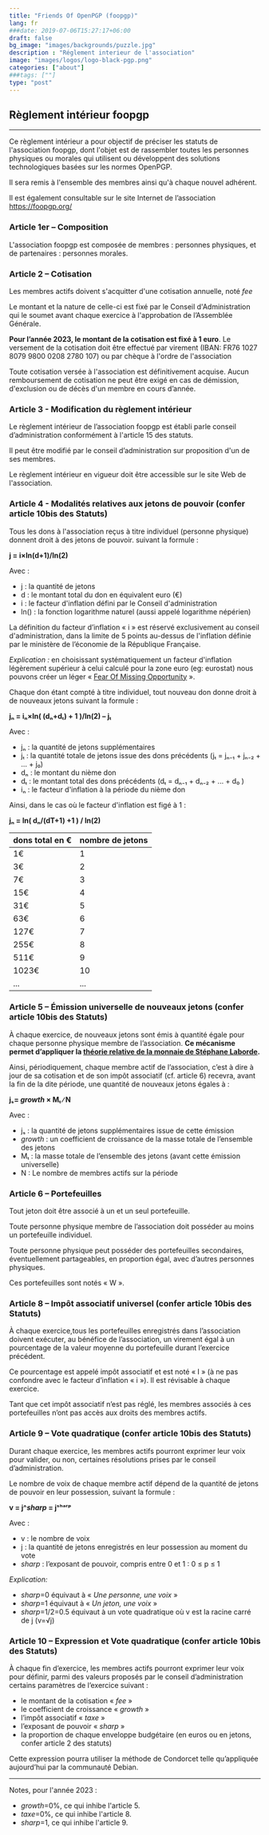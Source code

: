 ```yaml
---
title: "Friends Of OpenPGP (foopgp)"
lang: fr
###date: 2019-07-06T15:27:17+06:00
draft: false
bg_image: "images/backgrounds/puzzle.jpg"
description : "Réglement interieur de l'association"
image: "images/logos/logo-black-pgp.png"
categories: ["about"]
###tags: [""]
type: "post"
---
```


## Règlement intérieur foopgp

---

Ce règlement intérieur a pour objectif de préciser les statuts de l'association foopgp, dont l'objet est de rassembler toutes les personnes physiques ou morales qui utilisent ou développent des solutions technologiques basées sur les normes OpenPGP.

Il sera remis à l'ensemble des membres ainsi qu'à chaque nouvel adhérent.

Il est également consultable sur le site Internet de l’association https://foopgp.org/

### Article 1er – Composition

L'association foopgp est composée de membres : personnes physiques, et de partenaires : personnes morales.

### Article 2 – Cotisation

Les membres actifs doivent s'acquitter d'une cotisation annuelle, noté *fee*

Le montant et la nature de celle-ci est fixé par le Conseil d'Administration qui le soumet avant chaque exercice à l'approbation de l’Assemblée Générale.

**Pour l’année 2023, le montant de la cotisation est fixé à 1 euro**. Le versement de la cotisation doit être effectué par virement (IBAN: FR76 1027 8079 9800 0208 2780 107) ou par chèque à l'ordre de l'association

Toute cotisation versée à l'association est définitivement acquise. Aucun remboursement de cotisation ne peut être exigé en cas de démission, d'exclusion ou de décès d'un membre en cours d’année.

### Article 3 - Modification du règlement intérieur

Le règlement intérieur de l’association foopgp est établi parle conseil d’administration conformément à l'article 15 des statuts.

Il peut être modifié par le conseil d’administration sur proposition d'un de ses membres.

Le règlement intérieur en vigueur doit être accessible sur le site Web de l'association.


### Article 4 - Modalités relatives aux jetons de pouvoir (confer article 10bis des Statuts)

Tous les dons à l'association reçus à titre individuel (personne physique) donnent droit à des jetons de pouvoir.
suivant la formule :

**j = i×ln(d+1)/ln(2)**

Avec :
* j : la quantité de jetons
* d : le montant total du don en équivalent euro (€)
* i : le facteur d'inflation défini par le Conseil d'administration
* ln() : la fonction logarithme naturel (aussi appelé logarithme népérien)

La définition du facteur d’inflation « i » est réservé exclusivement au conseil d'administration, dans la limite de 5 points au-dessus de l'inflation définie par le ministère de l’économie de la République Française.

*Explication :* en choisissant systématiquement un
facteur d'inflation légèrement supérieur à celui calculé pour la zone euro (eg: eurostat)
nous pouvons créer un léger « [Fear Of Missing
Opportunity](https://fr.wikipedia.org/wiki/Syndrome_FOMO) ».

Chaque don étant compté à titre individuel, tout nouveau don donne droit à de nouveaux jetons suivant la formule :

**jₙ = iₙ×ln( (dₙ+dₜ) + 1 )/ln(2) – jₜ**

Avec :
* jₙ : la quantité de jetons supplémentaires
* jₜ : la quantité totale de jetons issue des dons précédents (jₜ = jₙ₋₁ + jₙ₋₂ + ... + j₀)
* dₙ : le montant du nième don
* dₜ : le montant total des dons précédents (dₜ = dₙ₋₁ + dₙ₋₂ + ... + d₀ )
* iₙ : le facteur d'inflation à la période du nième don

Ainsi, dans le cas où le facteur d'inflation est figé à 1 :

**jₙ = ln( dₙ/(dT+1) +1 ) / ln(2)**

| dons total en € | nombre de jetons |
|---|---|
| 1€ | 1 |
| 3€ | 2 |
| 7€ | 3 |
| 15€ | 4 |
| 31€ | 5 |
| 63€ | 6 |
| 127€ | 7 |
| 255€ | 8 |
| 511€ | 9 |
| 1023€ | 10 |
| ... | ... |


### Article 5 – Émission universelle de nouveaux jetons (confer article 10bis des Statuts)

À chaque exercice, de nouveaux jetons sont émis à quantité égale pour chaque personne physique membre de l’association. **Ce mécanisme permet d’appliquer la [théorie relative de la monnaie de Stéphane Laborde](https://trm.creationmonetaire.info/).**

Ainsi, périodiquement, chaque membre actif de l’association, c’est à dire à jour de sa cotisation et de son impôt associatif (cf. article 6) recevra, avant la fin de la dite période, une quantité de nouveaux jetons égales à :

**jₛ= *growth* × Mₜ ∕ N**

Avec :
* jₛ : la quantité de jetons supplémentaires issue de cette émission
* *growth* : un coefficient de croissance de la masse totale de l’ensemble des jetons
* Mₜ : la masse totale de l’ensemble des jetons (avant cette émission universelle)
* N : Le nombre de membres actifs sur la période


### Article 6 – Portefeuilles

Tout jeton doit être associé à un et un seul portefeuille.

Toute personne physique membre de l’association doit posséder au moins un portefeuille individuel.

Toute personne physique peut posséder des portefeuilles secondaires, éventuellement partageables, en proportion égal, avec d’autres personnes physiques.

Ces portefeuilles sont notés « W ».


### Article 8 – Impôt associatif universel (confer article 10bis des Statuts)

À chaque exercice,tous les portefeuilles enregistrés dans l’association doivent exécuter, au bénéfice de l’association, un virement égal à un pourcentage de la valeur moyenne du portefeuille durant l’exercice précédent.

Ce pourcentage est appelé impôt associatif et est noté « I » (à ne pas confondre avec le facteur d’inflation « i »). Il est révisable à chaque exercice.

Tant que cet impôt associatif n’est pas réglé, les membres associés à ces portefeuilles n’ont pas accès aux droits des membres actifs.

### Article 9 – Vote quadratique (confer article 10bis des Statuts)

Durant chaque exercice, les membres actifs pourront exprimer leur voix pour valider, ou non, certaines résolutions prises par le conseil d’administration.

Le nombre de voix de chaque membre actif dépend de la quantité de jetons de pouvoir en leur possession, suivant la formule :

**v = j^*sharp* = jˢʰᵃʳᵖ**

Avec :
* v : le nombre de voix
* j : la quantité de jetons enregistrés en leur possession au moment du vote
* *sharp* : l’exposant de pouvoir, compris entre 0 et 1 : 0 ≤ p ≤ 1

*Explication:*
* *sharp*=0 équivaut à « *Une personne, une voix* »
* *sharp*=1 équivaut à « *Un jeton, une voix* »
* *sharp*=1/2=0.5 équivaut à un vote quadratique où v est la racine carré de j (v=√j)


### Article 10 – Expression et Vote quadratique (confer article 10bis des Statuts)

À chaque fin d’exercice, les membres actifs pourront exprimer leur voix pour définir, parmi des valeurs proposés par le conseil d’administration certains paramètres de l’exercice suivant :

* le montant de la cotisation « *fee* »
* le coefficient de croissance « *growth* »
* l’impôt associatif « *taxe* »
* l’exposant de pouvoir « *sharp* »
* la proportion de chaque enveloppe budgétaire (en euros ou en jetons, confer article 2 des statuts)


Cette expression pourra utiliser la méthode de Condorcet telle qu’appliquée aujourd’hui par la communauté Debian.

---

Notes, pour l'année 2023 :
* *growth*=0%, ce qui inhibe l'article 5.
* *taxe*=0%, ce qui inhibe l'article 8.
* *sharp*=1, ce qui inhibe l'article 9.

